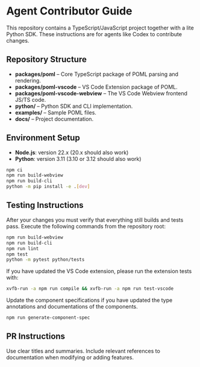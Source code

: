 # Agent Contributor Guide

This repository contains a TypeScript/JavaScript project together with a lite Python SDK.
These instructions are for agents like Codex to contribute changes.

## Repository Structure

- **packages/poml** – Core TypeScript package of POML parsing and rendering.
- **packages/poml-vscode** – VS Code Extension package of POML.
- **packages/poml-vscode-webview** – The VS Code Webview frontend JS/TS code.
- **python/** – Python SDK and CLI implementation.
- **examples/** – Sample POML files.
- **docs/** – Project documentation.

## Environment Setup

- **Node.js**: version 22.x (20.x should also work)
- **Python**: version 3.11 (3.10 or 3.12 should also work)

```bash
npm ci
npm run build-webview
npm run build-cli
python -m pip install -e .[dev]
```

## Testing Instructions

After your changes you must verify that everything still builds and tests pass.
Execute the following commands from the repository root:

```bash
npm run build-webview
npm run build-cli
npm run lint
npm test
python -m pytest python/tests
```

If you have updated the VS Code extension, please run the extension tests with:

```bash
xvfb-run -a npm run compile && xvfb-run -a npm run test-vscode
```

Update the component specifications if you have updated the type annotations and documentations of the components.

```bash
npm run generate-component-spec
```

## PR Instructions

Use clear titles and summaries. Include relevant references to documentation when modifying or adding features.
